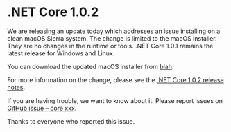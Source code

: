 # .NET Core 1.0.2

We are releasing an update today which addresses an issue installing on a clean macOS Sierra system. The change is limited to the macOS installer. They are no changes in the runtime or tools. .NET Core 1.0.1 remains the latest release for Windows and Linux.

You can download the updated macOS installer from [blah](blah).

For more information on the change, please see the [.NET Core 1.0.2 release notes](blah).

If you are having trouble, we want to know about it. Please report issues on [GitHub issue – core xxx](blah).

Thanks to everyone who reported this issue.
